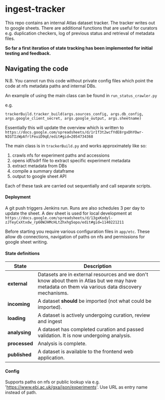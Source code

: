 # ingest-tracker

This repo contains an internal Atlas dataset tracker. The tracker writes out to google sheets. There are additional functions that are useful for curators e.g. duplication checkers, log of previous status and retrieval of metadata files.

**So far a first iteration of state tracking has been implemented for initial testing and feedback.**


## Navigating the code

N.B. You cannot run this code without private config files which point the code at nfs metadata paths and internal DBs.
 
An example of using the main class can be found in `run_status_crawler.py`

e.g.
```
trackerBuild.tracker_build(args.sources_config, args.db_config, args.google_client_secret, args.google_output, args.sheetname)
```
Essentially this will update the overview which is written to `https://docs.google.com/spreadsheets/d/1rIf3t2wcfYdE8rgxDhYOwr-NIGTIzWpAfrlFeuiD9qE/edit#gid=2054734368`

The main class is in `trackerBuild.py` and works approximately like so:

1. crawls nfs for experiment paths and accessions
1. opens idf/sdrf file to extract specific experiment metadata
1. extract metadata from DBs
1. compile a summary dataframe
1. output to google sheet API

Each of these task are carried out sequentially and call separate scripts.


#### Deployment
A git push triggers Jenkins run. Runs are also schedules 3 per day to update the sheet. A dev sheet is used for local development at `https://docs.google.com/spreadsheets/d/13gxKodyl-zJTeyCxXtxdw_rp60WJHMcHLtZhxhg5opo/edit#gid=1140221211`

Before starting you require various configuration files in `app/etc`. These allow db connections, navigation of paths on nfs and permissions for google sheet writing. 

#### State definitions 

| State  | Description  |
|---|---|
|**external**| Datasets are in external resources and we don't know about them in Atlas but we may have metadata on them via various data discovery mechanisms.  |
|**incoming**| A dataset **should** be imported (not what could be imported). |
|**loading**|A dataset is actively undergoing curation, review and ingest|
|**analysing**|A dataset has completed curation and passed validation. It is now undergoing analysis.|
|**processed**|Analysis is complete.|
|**published**|A dataset is available to the frontend web application.|


#### Config

Supports paths on nfs or public lookup via e.g. 'https://www.ebi.ac.uk/gxa/json/experiments'. Use URL as entry name instead of path.